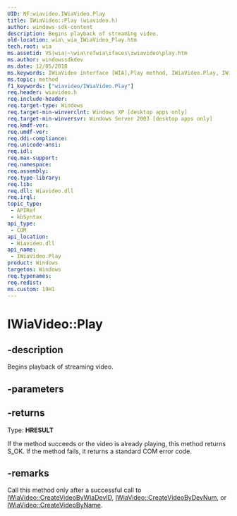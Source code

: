 ```yaml
---
UID: NF:wiavideo.IWiaVideo.Play
title: IWiaVideo::Play (wiavideo.h)
author: windows-sdk-content
description: Begins playback of streaming video.
old-location: wia\_wia_IWiaVideo_Play.htm
tech.root: wia
ms.assetid: VS|wia|~\wia\refwia\ifaces\iwiavideo\play.htm
ms.author: windowssdkdev
ms.date: 12/05/2018
ms.keywords: IWiaVideo interface [WIA],Play method, IWiaVideo.Play, IWiaVideo::Play, Play, Play method [WIA], Play method [WIA],IWiaVideo interface, _wia_IWiaVideo_Play, wia._wia_IWiaVideo_Play, wiavideo/IWiaVideo::Play
ms.topic: method
f1_keywords: ["wiavideo/IWiaVideo.Play"]
req.header: wiavideo.h
req.include-header: 
req.target-type: Windows
req.target-min-winverclnt: Windows XP [desktop apps only]
req.target-min-winversvr: Windows Server 2003 [desktop apps only]
req.kmdf-ver: 
req.umdf-ver: 
req.ddi-compliance: 
req.unicode-ansi: 
req.idl: 
req.max-support: 
req.namespace: 
req.assembly: 
req.type-library: 
req.lib: 
req.dll: Wiavideo.dll
req.irql: 
topic_type:
 - APIRef
 - kbSyntax
api_type:
 - COM
api_location:
 - Wiavideo.dll
api_name:
 - IWiaVideo.Play
product: Windows
targetos: Windows
req.typenames: 
req.redist: 
ms.custom: 19H1
---
```


# IWiaVideo::Play


## -description


Begins playback of streaming video.


## -parameters






## -returns



Type: <b>HRESULT</b>

If the method succeeds or the video is already playing, this method returns S_OK. If the method fails, it returns a standard COM error code.




## -remarks



Call this method only after a successful call to <a href="https://docs.microsoft.com/windows/desktop/api/wiavideo/nf-wiavideo-iwiavideo-createvideobywiadevid">IWiaVideo::CreateVideoByWiaDevID</a>, <a href="https://docs.microsoft.com/windows/desktop/api/wiavideo/nf-wiavideo-iwiavideo-createvideobydevnum">IWiaVideo::CreateVideoByDevNum</a>, or <a href="https://docs.microsoft.com/windows/desktop/api/wiavideo/nf-wiavideo-iwiavideo-createvideobyname">IWiaVideo::CreateVideoByName</a>.



